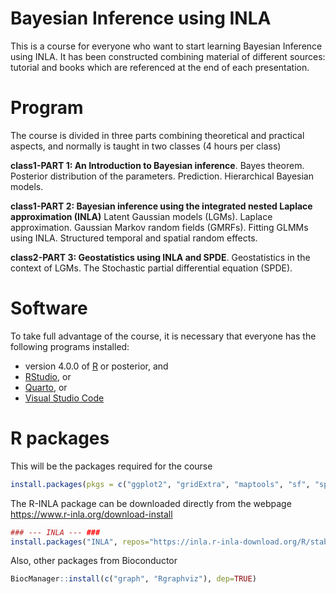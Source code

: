 
Bayesian Inference using INLA
================
This is a course for everyone who want to start learning Bayesian Inference using INLA. It has been constructed combining material of different sources: tutorial and books which are referenced at the end of each presentation.


# Program
The course is divided in three parts combining theoretical and practical aspects, and normally is taught in two classes (4 hours per class)

**class1-PART 1: An Introduction to Bayesian inference**. Bayes theorem. Posterior distribution of the parameters. Prediction. Hierarchical Bayesian models.
 
**class1-PART 2: Bayesian inference using the integrated nested Laplace approximation (INLA)** Latent Gaussian models (LGMs). Laplace approximation. Gaussian Markov random fields (GMRFs). Fitting GLMMs using INLA. Structured temporal and spatial random effects.
 
**class2-PART 3: Geostatistics using INLA and SPDE**. Geostatistics in the context of LGMs. The Stochastic partial differential equation (SPDE). 
 

# Software

To take full advantage of the course, it is necessary that everyone has the following programs installed:

- version 4.0.0 of [R](https://cran.r-project.org/) or posterior, and
- [RStudio](https://www.rstudio.com/products/rstudio/download/), or
- [Quarto](https://quarto.org/docs/get-started/), or
- [Visual Studio Code](https://code.visualstudio.com/download)


# R packages

This will be the packages required for the course

```r
install.packages(pkgs = c("ggplot2", "gridExtra", "maptools", "sf", "spdep", "lattice", "latticeExtra", "viridis", "splancs", "terra", "lattice", "fields", "plotKML", "raster", "sp"))

```

The R-INLA package can be downloaded directly from the webpage https://www.r-inla.org/download-install

```r
### --- INLA --- ###
install.packages("INLA", repos="https://inla.r-inla-download.org/R/stable")
```

Also, other packages from Bioconductor
```r
BiocManager::install(c("graph", "Rgraphviz"), dep=TRUE)
```

